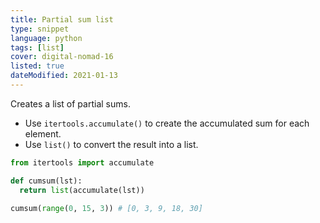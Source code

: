 ```yaml
---
title: Partial sum list
type: snippet
language: python
tags: [list]
cover: digital-nomad-16
listed: true
dateModified: 2021-01-13
---
```


Creates a list of partial sums.

- Use `itertools.accumulate()` to create the accumulated sum for each element.
- Use `list()` to convert the result into a list.

```py
from itertools import accumulate

def cumsum(lst):
  return list(accumulate(lst))

cumsum(range(0, 15, 3)) # [0, 3, 9, 18, 30]
```
